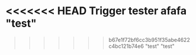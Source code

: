 <<<<<<< HEAD
Trigger tester
afafa
"test"
=======
>>>>>>> b67e1f72bf6cc3b951f35abe4622c4bc121b74e6
"test"
"test"
